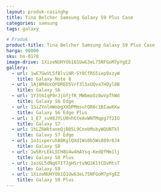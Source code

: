 ```yaml
---
layout: produk-casinghp
title: Tina Belcher Samsung Galaxy S9 Plus Case
categories: samsung
tags: galaxy

# Produk
product-title: Tina Belcher Samsung Galaxy S9 Plus Case
harga: 90000
sku: hn-0178
image-drive: 1XizeNUHYOb1Q1UwG3eL75NFGoM7pYgEZ
gallery:
  - url: 1wE7GwVL5fBlviHR-SY8CfRS5iep9xzyW
    title: Galaxy Note 8
  - url: 1Aj8M4UcOFDRED5VrF3l5xUQva7HOyl8B
    title: Galaxy S6
  - url: 1Y3t6IqP9rJjbfjfR_MWbmoOz8wVpThWd
    title: Galaxy S6 Edge
  - url: 1SiZYnlmWobgXXDPMmsutQR6c1BIawKKw
    title: Galaxy S6 Edge Plus
  - url: 1_E7_svH8JYLU0nhGteAvWNTMqpg7f2IO
    title: Galaxy S7
  - url: 1hLZ6WktaneQjB05L9CnnbMsbyWQUNTkl
    title: Galaxy S7 Edge
  - url: 1o3ixperuhA0KglQXd1Ws0b5Ws809r0J4
    title: Galaxy S8
  - url: 1w5RrLEkL5CH8U4w4HAYsq-KedQfMm1lj
    title: Galaxy S8 Plus
  - url: 1ozGL5dNq6TITJgHSrtvNQ2K1tCDvMtsT
    title: Galaxy S9
  - url: 1XizeNUHYOb1Q1UwG3eL75NFGoM7pYgEZ
    title: Galaxy S9 Plus
---
```

